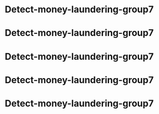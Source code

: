 # Detect-money-laundering-group7
# Detect-money-laundering-group7
# Detect-money-laundering-group7
# Detect-money-laundering-group7
# Detect-money-laundering-group7
